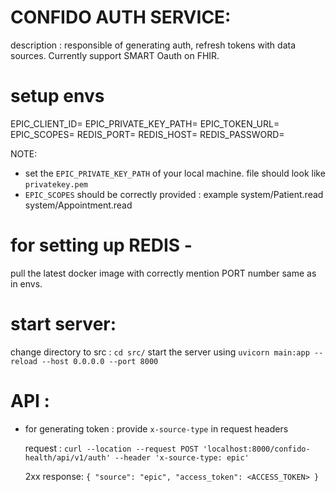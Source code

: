 # CONFIDO AUTH SERVICE:

description : responsible of generating auth, refresh tokens with data sources. Currently support SMART Oauth on FHIR.

# setup envs

EPIC_CLIENT_ID=
EPIC_PRIVATE_KEY_PATH=
EPIC_TOKEN_URL=
EPIC_SCOPES=
REDIS_PORT=
REDIS_HOST=
REDIS_PASSWORD=

NOTE:

- set the `EPIC_PRIVATE_KEY_PATH` of your local machine. file should look like `privatekey.pem`
- `EPIC_SCOPES` should be correctly provided : example system/Patient.read system/Appointment.read

# for setting up REDIS -

pull the latest docker image with correctly mention PORT number same as in envs.

# start server:

change directory to src : `cd src/`
start the server using `uvicorn main:app --reload --host 0.0.0.0 --port 8000`

# API :

- for generating token : provide `x-source-type` in request headers

  request :
  `curl --location --request POST 'localhost:8000/confido-health/api/v1/auth' --header 'x-source-type: epic'`

  2xx response:
  `{ "source": "epic", "access_token": <ACCESS_TOKEN> }`